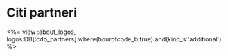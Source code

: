 

# Citi partneri

<%= view :about_logos, logos:DB[:cdo_partners].where(hourofcode_b:true).and(kind_s:'additional') %>